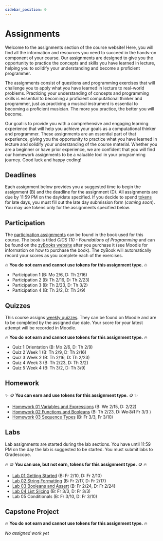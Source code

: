 ```yaml
---
sidebar_position: 0
---
```


# Assignments

Welcome to the assignments section of the course website! Here, you will find all the information and resources you need to succeed in the hands-on component of your course. Our assignments are designed to give you the opportunity to practice the concepts and skills you have learned in lecture, helping you to solidify your understanding and become a proficient programmer.

The assignments consist of questions and programming exercises that will challenge you to apply what you have learned in lecture to real-world problems. Practicing your understanding of concepts and programming skills is essential to becoming a proficient computational thinker and programmer, just as practicing a musical instrument is essential to becoming a proficient musician. The more you practice, the better you will become.

Our goal is to provide you with a comprehensive and engaging learning experience that will help you achieve your goals as a computational thinker and programmer. These assignments are an essential part of that experience, giving you the opportunity to practice what you have learned in lecture and solidify your understanding of the course material. Whether you are a beginner or have prior experience, we are confident that you will find our homework assignments to be a valuable tool in your programming journey. Good luck and happy coding!

## Deadlines

Each assignment below provides you a suggested time to begin the assignment (B) and the deadline for the assignment (D). All assignments are due by 11:59 PM on the day/date specified. If you decide to spend [tokens](/main/information/syllabus#submission-currency-) for late days, you must fill out the late day submission form (*coming soon*). You may use tokens only for the assignments specified below.

## Participation

The [participation assignments](/main/information/syllabus#participation) can be found in the book used for this course. The book is titled *CICS 110 - Foundations of Programming* and can be found on the [zyBooks website](https://learn.zybooks.com/) after you purchase it (see Moodle for information on how to purchase the book). The zyBook will automatically record your scores as you complete each of the exercises.

🔥 **You do not earn and cannot use tokens for this assignment type.** 🔥

- Participation 1 (B: Mo 2/6, D: Th 2/16)
- Participation 2 (B: Th 2/16, D: Th 2/23)
- Participation 3 (B: Th 2/23, D: Th 3/2)
- Participation 4 (B: Th 3/2, D: Th 3/9)

## Quizzes

This course assigns [weekly quizzes](/main/information/syllabus#quizzes). They can be found on Moodle and are to be completed by the assigned due date. Your score for your latest attempt will be recorded in Moodle.

🔥 **You do not earn and cannot use tokens for this assignment type.** 🔥

- Quiz 1 Orientation (B: Mo 2/6, D: Th 2/9)
- Quiz 2 Week 1 (B: Th 2/9, D: Th 2/16)
- Quiz 3 Week 2 (B: Th 2/16, D: Th 2/23)
- Quiz 4 Week 3 (B: Th 2/23, D: Th 3/2)
- Quiz 5 Week 4 (B: Th 3/2, D: Th 3/9)

## Homework

✨ 🪙 **You can earn and use tokens for this assignment type.** 🪙 ✨

- [Homework 01 Variables and Expressions](/main/assignments/variables-expressions) (B: We 2/15, D: 2/22)
- [Homework 02 Functions and Booleans](/main/assignments/functions-booleans) (B: Th 2/23, D: ~~We 3/1~~ Fr 3/3 )
- [Homework 03 Sequence Types](/main/assignments/sequence-types) (B: Fr 3/3, Fr 3/10)

## Labs

Lab assignments are started during the lab sections. You have until 11:59 PM on the day the lab is suggested to be started. You must submit labs to Gradescope.

🔥 🪙 **You can use, but not earn, tokens for this assignment type.** 🪙 🔥

- [Lab 01 Getting Started](/main/labs/python-setup) (B: Fr 2/10, D: Fr 2/10)
- [Lab 02 String Formatting](/main/labs/string-formatting) (B: Fr 2/17, D: Fr 2/17)
- [Lab 03 Booleans and Assert](/main/labs/assert) (B: Fr 2/24, D: Fr 2/24)
- [Lab 04 List Slicing](/main/labs/collections) (B: Fr 3/3, D: Fr 3/3)
- Lab 05 Conditionals (B: Fr 3/10, D: Fr 3/10)

## Capstone Project

🔥 **You do not earn and cannot use tokens for this assignment type.** 🔥

*No assigned work yet*
